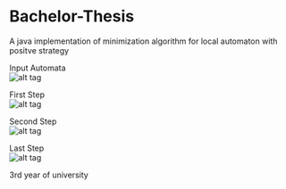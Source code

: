 # Bachelor-Thesis
A java implementation of minimization algorithm for local automaton with positve strategy

Input Automata <br>
![alt tag](http://imgur.com/dgaEQIF.png)

First Step <br>
![alt tag](http://imgur.com/UGygaOP.png)

Second Step <br>
![alt tag](http://imgur.com/7PIGlEr.png)

Last Step <br>
![alt tag](http://imgur.com/Qq5I08X.png)

3rd year of university
